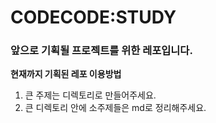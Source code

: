 # CODECODE:STUDY
### 앞으로 기획될 프로젝트를 위한 레포입니다.

**현재까지 기획된 레포 이용방법**
  1. 큰 주제는 디렉토리로 만들어주세요.
  2. 큰 디렉토리 안에 소주제들은 md로 정리해주세요. 
  